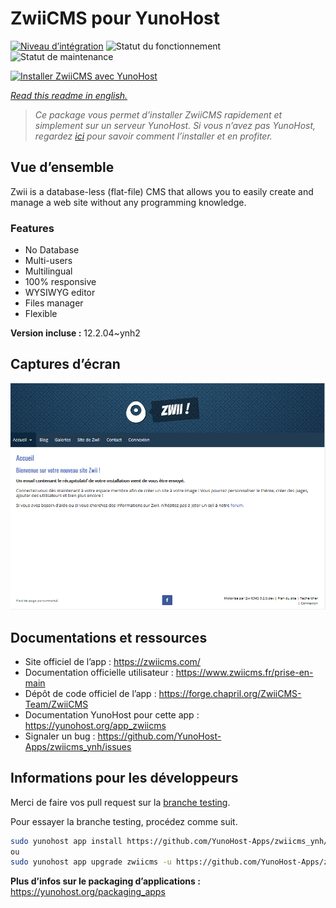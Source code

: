 <!--
N.B.: This README was automatically generated by https://github.com/YunoHost/apps/tree/master/tools/README-generator
It shall NOT be edited by hand.
-->

# ZwiiCMS pour YunoHost

[![Niveau d’intégration](https://dash.yunohost.org/integration/zwiicms.svg)](https://dash.yunohost.org/appci/app/zwiicms) ![Statut du fonctionnement](https://ci-apps.yunohost.org/ci/badges/zwiicms.status.svg) ![Statut de maintenance](https://ci-apps.yunohost.org/ci/badges/zwiicms.maintain.svg)

[![Installer ZwiiCMS avec YunoHost](https://install-app.yunohost.org/install-with-yunohost.svg)](https://install-app.yunohost.org/?app=zwiicms)

*[Read this readme in english.](./README.md)*

> *Ce package vous permet d’installer ZwiiCMS rapidement et simplement sur un serveur YunoHost.
Si vous n’avez pas YunoHost, regardez [ici](https://yunohost.org/#/install) pour savoir comment l’installer et en profiter.*

## Vue d’ensemble

Zwii is a database-less (flat-file) CMS that allows you to easily create and manage a web site without any programming knowledge.

### Features

- No Database
- Multi-users
- Multilingual
- 100% responsive
- WYSIWYG editor
- Files manager
- Flexible


**Version incluse :** 12.2.04~ynh2

## Captures d’écran

![Capture d’écran de ZwiiCMS](./doc/screenshots/dashboard.png)

## Documentations et ressources

* Site officiel de l’app : <https://zwiicms.com/>
* Documentation officielle utilisateur : <https://www.zwiicms.fr/prise-en-main>
* Dépôt de code officiel de l’app : <https://forge.chapril.org/ZwiiCMS-Team/ZwiiCMS>
* Documentation YunoHost pour cette app : <https://yunohost.org/app_zwiicms>
* Signaler un bug : <https://github.com/YunoHost-Apps/zwiicms_ynh/issues>

## Informations pour les développeurs

Merci de faire vos pull request sur la [branche testing](https://github.com/YunoHost-Apps/zwiicms_ynh/tree/testing).

Pour essayer la branche testing, procédez comme suit.

``` bash
sudo yunohost app install https://github.com/YunoHost-Apps/zwiicms_ynh/tree/testing --debug
ou
sudo yunohost app upgrade zwiicms -u https://github.com/YunoHost-Apps/zwiicms_ynh/tree/testing --debug
```

**Plus d’infos sur le packaging d’applications :** <https://yunohost.org/packaging_apps>